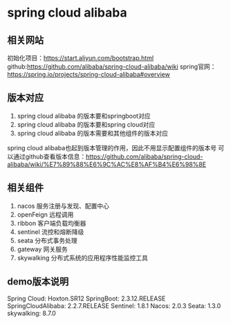 # spring cloud alibaba
## 相关网站
初始化项目：https://start.aliyun.com/bootstrap.html
github:https://github.com/alibaba/spring-cloud-alibaba/wiki
spring官网：https://spring.io/projects/spring-cloud-alibaba#overview

## 版本对应
1. spring cloud alibaba 的版本要和springboot对应
2. spring cloud alibaba 的版本要和spring cloud对应
3. spring cloud alibaba 的版本需要和其他组件的版本对应

spring cloud alibaba也起到版本管理的作用，因此不用显示配置组件的版本号
可以通过github查看版本信息：https://github.com/alibaba/spring-cloud-alibaba/wiki/%E7%89%88%E6%9C%AC%E8%AF%B4%E6%98%8E

## 相关组件
1. nacos 服务注册与发现、配置中心
2. openFeign 远程调用
3. ribbon 客户端负载均衡器
4. sentinel 流控和熔断降级
5. seata 分布式事务处理
6. gateway 网关服务
7. skywalking 分布式系统的应用程序性能监控工具

## demo版本说明
Spring Cloud: Hoxton.SR12
SpringBoot: 2.3.12.RELEASE
SpringCloudAlibaba: 2.2.7.RELEASE
Sentinel: 1.8.1
Nacos: 2.0.3
Seata: 1.3.0
skywalking: 8.7.0












